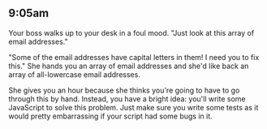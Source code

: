 ## 9:05am

Your boss walks up to your desk in a foul mood. "Just look at this array of email addresses."

"Some of the email addresses have capital letters in them! I need you to fix this." She hands you an array of email addresses and she'd like back an array of all-lowercase email addresses.

She gives you an hour because she thinks you're going to have to go through this by hand. Instead, you have a bright idea: you'll write some JavaScript to solve this problem. Just make sure you write some tests as it would pretty embarrassing if your script had some bugs in it.